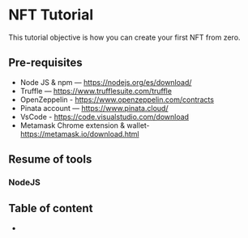 # NFT Tutorial
This tutorial objective is how you can create your first NFT from zero.

## Pre-requisites

- Node JS & npm — https://nodejs.org/es/download/
- Truffle — https://www.trufflesuite.com/truffle
- OpenZeppelin - https://www.openzeppelin.com/contracts
- Pinata account — https://www.pinata.cloud/
- VsCode - https://code.visualstudio.com/download
- Metamask Chrome extension & wallet- https://metamask.io/download.html

## Resume of tools
### NodeJS


## Table of content

- 
